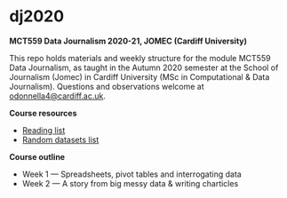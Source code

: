 # dj2020

**MCT559 Data Journalism 2020-21, JOMEC (Cardiff University)**

This repo holds materials and weekly structure for the module MCT559 Data Journalism, as taught in the Autumn 2020 semester at the School of Journalism (Jomec) in Cardiff University (MSc in Computational & Data Journalism). Questions and observations welcome at odonnella4@cardiff.ac.uk.

**Course resources**
- [Reading list](https://docs.google.com/document/d/15dNzLex3VdkcRjcXvyc8mKoXOFhBJHl2kVZeCUICLfQ/edit?usp=sharing)
- [Random datasets list](https://docs.google.com/document/d/1jwWhnAXX1ctCH7C4Q3De6Za8PV5Xo61gCfeMVOeIUTg/edit?usp=sharing)

**Course outline**
- Week 1 — Spreadsheets, pivot tables and interrogating data
- Week 2 — A story from big messy data & writing charticles
